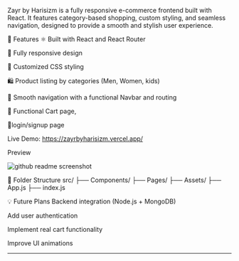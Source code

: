 Zayr by Harisizm is a fully responsive e-commerce frontend built with React. It features category-based shopping, custom styling, and seamless navigation, designed to provide a smooth and stylish user experience.

🚀 Features
⚛️ Built with React and React Router

📱 Fully responsive design

🎨 Customized CSS styling

🛍️ Product listing by categories (Men, Women, kids)

🧭 Smooth navigation with a functional Navbar and routing

🛒 Functional Cart page,

📄login/signup page

Live Demo: 
https://zayrbyharisizm.vercel.app/

Preview

![github readme screenshot](https://github.com/user-attachments/assets/6fee7833-35c2-42ae-a399-5b6f9fe81f8c)



📂 Folder Structure
src/
├── Components/
├── Pages/
├── Assets/
├── App.js
├── index.js

💡 Future Plans
Backend integration (Node.js + MongoDB)

Add user authentication

Implement real cart functionality

Improve UI animations

--------------------------------------------------------------------------------------------------------------------

